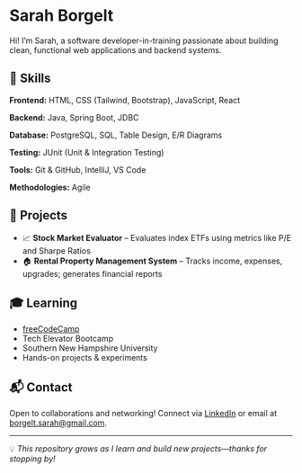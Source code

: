 # Sarah Borgelt

Hi! I’m Sarah, a software developer-in-training passionate about building clean, functional web applications and backend systems.

## 🧠 Skills

**Frontend:** HTML, CSS (Tailwind, Bootstrap), JavaScript, React

**Backend:** Java, Spring Boot, JDBC

**Database:** PostgreSQL, SQL, Table Design, E/R Diagrams

**Testing:** JUnit (Unit & Integration Testing)

**Tools:** Git & GitHub, IntelliJ, VS Code

**Methodologies:** Agile

## 📁 Projects

- 📈 **Stock Market Evaluator** – Evaluates index ETFs using metrics like P/E and Sharpe Ratios 
- 🏠 **Rental Property Management System** – Tracks income, expenses, upgrades; generates financial reports

## 🎓 Learning

- [freeCodeCamp](https://www.freecodecamp.org/)  
- Tech Elevator Bootcamp  
- Southern New Hampshire University  
- Hands-on projects & experiments

## 📬 Contact

Open to collaborations and networking! Connect via [LinkedIn](#www.linkedin.com/in/sarahnicole1) or email at borgelt.sarah@gmail.com.

---

💡 _This repository grows as I learn and build new projects—thanks for stopping by!_
